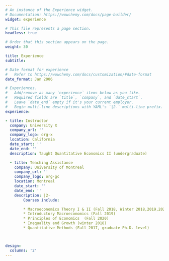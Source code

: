 ```yaml
---
# An instance of the Experience widget.
# Documentation: https://wowchemy.com/docs/page-builder/
widget: experience

# This file represents a page section.
headless: true

# Order that this section appears on the page.
weight: 30

title: Experience
subtitle:

# Date format for experience
#   Refer to https://wowchemy.com/docs/customization/#date-format
date_format: Jan 2006

# Experiences.
#   Add/remove as many `experience` items below as you like.
#   Required fields are `title`, `company`, and `date_start`.
#   Leave `date_end` empty if it's your current employer.
#   Begin multi-line descriptions with YAML's `|2-` multi-line prefix.
experience:

- title: Instructor
  company: University X
  company_url: ''
  company_logo: org-x
  location: California
  date_start: ''
  date_end: ''
  description: Taught Quantitative Economics II (undergraduate)

  - title: Teaching Assistance
    company: University of Montreal
    company_url: ''
    company_logo: org-gc
    location: Montreal
    date_start: ''
    date_end: ''
    description: |2-
        Courses include:

        * Macroeconomics Theory I & II (Fall 2018, Winter 2018,2019,2020)
        * Introductory Macroeconomics (Fall 2019)
        * Principles of Economics  (Fall 2020)
        * Inequality and Growth (winter 2018)
        * Quantitative Methods (Fall 2017, graduate Ph.D. level)



design:
  columns: '2'
---
```

